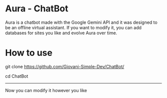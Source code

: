 # Aura - ChatBot

Aura is a chatbot made with the Google Gemini API and it was designed to be an offline virtual assistant. If you want to modify it, you can add databases for sites you like and evolve Aura over time.

# How to use




git clone https://github.com/Giovani-Simple-Dev/ChatBot/



cd ChatBot

---

Now you can modify it however you like
